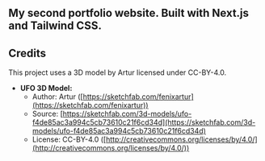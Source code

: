 ## My second portfolio website. Built with Next.js and Tailwind CSS.

## Credits

This project uses a 3D model by Artur licensed under CC-BY-4.0.
* **UFO 3D Model:**
    * Author: Artur ([https://sketchfab.com/fenixartur](https://sketchfab.com/fenixartur))
    * Source: [https://sketchfab.com/3d-models/ufo-f4de85ac3a994c5cb73610c21f6cd34d](https://sketchfab.com/3d-models/ufo-f4de85ac3a994c5cb73610c21f6cd34d)
    * License: CC-BY-4.0 ([http://creativecommons.org/licenses/by/4.0/](http://creativecommons.org/licenses/by/4.0/))
